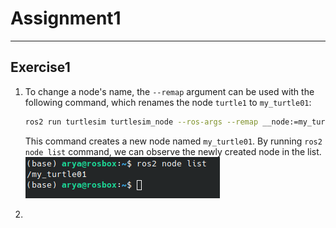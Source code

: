 # Assignment1
----
## Exercise1

1. To change a node's name, the `--remap` argument can be used with the following command, which renames the node `turtle1` to `my_turtle01`:
   ```` bash
   ros2 run turtlesim turtlesim_node --ros-args --remap __node:=my_turtle01
   ````
   This command creates a new node named `my_turtle01`. By running `ros2 node list` command, we can observe the newly created node in the list.\
   ![](https://github.com/Arya-Ebrahimi/robotics-spring2023/blob/main/assets/assignments/assignment1/1.png)

3. 

